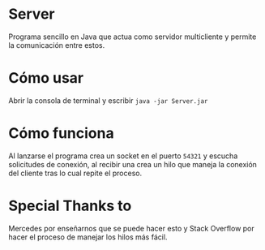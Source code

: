 # Server

Programa sencillo en Java que actua como servidor multicliente y permite la comunicación entre estos.

# Cómo usar

Abrir la consola de terminal y escribir ```java -jar Server.jar```

# Cómo funciona

Al lanzarse el programa crea un socket en el puerto ```54321``` y escucha solicitudes de conexión, al recibir una crea un hilo que maneja la conexión del cliente tras lo cual repite el proceso.

# Special Thanks to

Mercedes por enseñarnos que se puede hacer esto y Stack Overflow por hacer el proceso de manejar los hilos más fácil.
